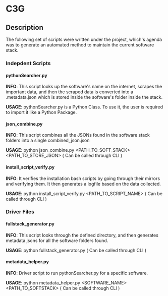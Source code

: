 # C3G

## Description

The following set of scripts were written under the project, which's agenda was to generate an automated method to maintain the current software stack. 

### Indepdent Scripts

#### pythonSearcher.py

**INFO**: This script looks up the software's name on the internet, scrapes the important data, and then the scraped data is converted into a .metadata.json which is stored inside the software's folder inside the stack.

**USAGE**: pythonSearcher.py is a Python Class. To use it, the user is required to import it like a Python Package. 

#### json_combine.py

**INFO**: This script combines all the JSONs found in the software stack folders into a single combined_json.json

**USAGE**: python json_combine.py <PATH_TO_SOFT_STACK> <PATH_TO_STORE_JSON> ( Can be called through CLI )

#### install_script_verify.py

**INFO**: It verifies the installation bash scripts by going through their mirrors and verifying them. It then generates a logfile based on the data collected.

**USAGE**: python install_script_verify.py <PATH_TO_SCRIPT_NAME> ( Can be called through CLI )


### Driver Files

#### fullstack_generator.py

**INFO**: This script looks through the defined directory, and then generates metadata jsons for all the software folders found.

**USAGE**: python fullstack_generator.py <PATH> ( Can be called through CLI )

#### metadata_helper.py

**INFO**: Driver script to run pythonSearcher.py for a specific software. 

**USAGE**: python metadata_helper.py <SOFTWARE_NAME> <PATH_TO_SOFTSTACK> ( Can be called through CLI )
